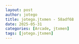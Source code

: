 ```yaml
---
layout: post
author: jotego
title: jotego.jtxmen - 58adf68
date: 2025-05-31
categories: [Arcade, jtxmen]
tags: [jotego.jtxmen]
---
```


